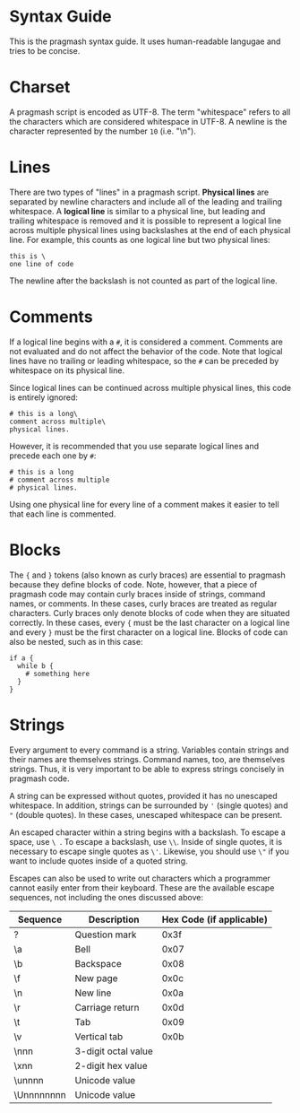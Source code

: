 # Syntax Guide

This is the pragmash syntax guide. It uses human-readable langugae and tries to be concise.

# Charset

A pragmash script is encoded as UTF-8. The term "whitespace" refers to all the characters which are considered whitespace in UTF-8. A newline is the character represented by the number `10` (i.e. "\n").

# Lines

There are two types of "lines" in a pragmash script. **Physical lines** are separated by newline characters and include all of the leading and trailing whitespace. A **logical line** is similar to a physical line, but leading and trailing whitespace is removed and it is possible to represent a logical line across multiple physical lines using backslashes at the end of each physical line. For example, this counts as one logical line but two physical lines:

    this is \
    one line of code

The newline after the backslash is not counted as part of the logical line.

# Comments

If a logical line begins with a `#`, it is considered a comment. Comments are not evaluated and do not affect the behavior of the code. Note that logical lines have no trailing or leading whitespace, so the `#` can be preceded by whitespace on its physical line.

Since logical lines can be continued across multiple physical lines, this code is entirely ignored:

    # this is a long\
    comment across multiple\
    physical lines.

However, it is recommended that you use separate logical lines and precede each one by `#`:

    # this is a long
    # comment across multiple
    # physical lines.

Using one physical line for every line of a comment makes it easier to tell that each line is commented.

# Blocks

The `{` and `}` tokens \(also known as curly braces\) are essential to pragmash because they define blocks of code. Note, however, that a piece of pragmash code may contain curly braces inside of strings, command names, or comments. In these cases, curly braces are treated as regular characters. Curly braces only denote blocks of code when they are situated correctly. In these cases, every `{` must be the last character on a logical line and every `}` must be the first character on a logical line. Blocks of code can also be nested, such as in this case:

    if a {
      while b {
        # something here
      }
    }

# Strings

Every argument to every command is a string. Variables contain strings and their names are themselves strings. Command names, too, are themselves strings. Thus, it is very important to be able to express strings concisely in pragmash code.

A string can be expressed without quotes, provided it has no unescaped whitespace. In addition, strings can be surrounded by `'` \(single quotes\) and `"` \(double quotes\). In these cases, unescaped whitespace can be present.

An escaped character within a string begins with a backslash. To escape a space, use `\ `. To escape a backslash, use `\\`. Inside of single quotes, it is necessary to escape single quotes as `\'`. Likewise, you should use `\"` if you want to include quotes inside of a quoted string.

Escapes can also be used to write out characters which a programmer cannot easily enter from their keyboard. These are the available escape sequences, not including the ones discussed above:

| Sequence   | Description         | Hex Code (if applicable) |
|------------|---------------------|--------------------------|
| \?         | Question mark       | 0x3f                     |
| \a         | Bell                | 0x07                     |
| \b         | Backspace           | 0x08                     |
| \f         | New page            | 0x0c                     |
| \n         | New line            | 0x0a                     |
| \r         | Carriage return     | 0x0d                     |
| \t         | Tab                 | 0x09                     |
| \v         | Vertical tab        | 0x0b                     |
| \nnn       | 3-digit octal value |                          |
| \xnn       | 2-digit hex value   |                          |
| \unnnn     | Unicode value       |                          |
| \Unnnnnnnn | Unicode value       |                          |
